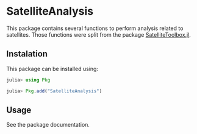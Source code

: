 SatelliteAnalysis
=================

This package contains several functions to perform analysis related to
satellites. Those functions were split from the package
[SatelliteToolbox.jl](https://github.com/JuliaSpace/SatelliteToolbox.jl).

## Instalation

This package can be installed using:

```julia
julia> using Pkg

julia> Pkg.add("SatelliteAnalysis")
```

## Usage

See the package documentation.
